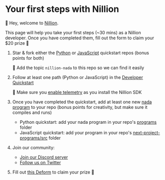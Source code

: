 # Your first steps with Nillion

👋 Hey, welcome to [Nillion](https://docs.nillion.com/).

This page will help you take your first steps (~30 mins) as a Nillion developer. Once you have completed them, fill out the form to claim your $20 prize 🎉

1. Star & fork either the [Python](https://github.com/NillionNetwork/nillion-python-starter) or [JavaScript](https://github.com/NillionNetwork/scaffold-nillion) quickstart repos (bonus points for both)
    
    🚨 Add the topic `nillion-nada` to this repo so we can find it easily 
    
2. Follow at least one path (Python or JavaScript) in the [Developer Quickstart](/quickstart)
    
    🚨 Make sure you [enable telemetry](/nillion-sdk-and-tools#installation) as you install the Nillion SDK
    
3. Once you have completed the quickstart, add at least one new [nada program](/nada-lang-programs) to your repo (bonus points for creativity, but make sure it compiles and runs)
    - Python quickstart: add your nada program in your repo's [programs](https://github.com/NillionNetwork/nillion-python-starter/tree/main/programs) folder
    - JavaScript quickstart: add your program in your repo's [next-project-programs/src](https://github.com/NillionNetwork/scaffold-nillion/tree/main/packages/nillion/next-project-programs/src) folder

4. Join our community:
    - [Join our Discord server](https://discord.gg/yJhaH6gv)
    - [Follow us on Twitter](https://x.com/nillionnetwork)

5. Fill out [this Deform](https://app.deform.cc/form/5197be84-8f6b-4f93-9222-6f9face7976e) to claim your prize 🎉